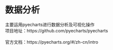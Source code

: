 <h1>数据分析</h1>
主要运用pyecharts进行数据分析及可视化操作
<br>
项目地址：https://github.com/pyecharts/pyecharts
<br><br>
官方文档：https://pyecharts.org/#/zh-cn/intro
